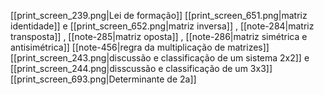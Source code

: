 
[[print_screen_239.png|Lei de formação]]
[[print_screen_651.png|matriz identidade]] e [[print_screen_652.png|matriz inversa]] , [[note-284|matriz transposta]] , [[note-285|matriz oposta]] , [[note-286|matriz simétrica e antisimétrica]]
[[note-456|regra da multiplicação de matrizes]]
[[print_screen_243.png|discussão e classificação de um sistema 2x2]] e [[print_screen_244.png|disscussão e classificação de um 3x3]]
[[print_screen_693.png|Determinante de 2a]]


